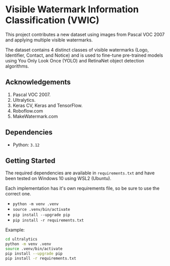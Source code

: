 # Visible Watermark Information Classification (VWIC)

This project contributes a new dataset using images from Pascal VOC 2007 and applying multiple visible watermarks.

The dataset contains 4 distinct classes of visible watermarks (Logo, Identifier, Contact, and Notice) and is used
to fine-tune pre-trained models using You Only Look Once (YOLO) and RetinaNet object detection algorithms.

## Acknowledgements

1. Pascal VOC 2007.
2. Ultralytics.
3. Keras CV, Keras and TensorFlow.
4. Roboflow.com
5. MakeWatermark.com

## Dependencies

* Python: `3.12`

## Getting Started

The required dependencies are available in `requirements.txt` and have been tested on Windows 10 using WSL2 (Ubuntu).

Each implementation has it's own requirements file, so be sure to use the correct one.

* `python -m venv .venv`
* `source .venv/bin/activate`
* `pip install --upgrade pip`
* `pip install -r requirements.txt`

Example: 

```bash
cd ultralytics
python -m venv .venv
source .venv/bin/activate
pip install --upgrade pip
pip install -r requirements.txt
```
